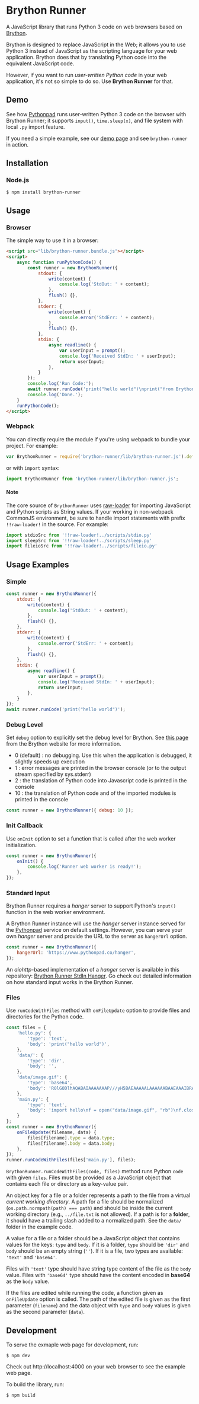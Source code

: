 # Brython Runner

A JavaScript library that runs Python 3 code on web browsers based on [Brython](https://brython.info/). 

Brython is designed to replace JavaScript in the Web; it allows you to use Python 3 instead of JavaScript as the scripting language for your web application. Brython does that by translating Python code into the equivalent JavaScript code.

However, if you want to run *user-written Python code* in your web application, it's not so simple to do so. Use **Brython Runner** for that.

## Demo

See how [Pythonpad](https://www.pythonpad.co/pads/new/) runs user-written Python 3 code on the browser with Brython Runner; it supports `input()`, `time.sleep(x)`, and file system with local `.py` import feature. 

If you need a simple example, see our [demo page](https://pythonpad.github.io/brython-runner/) and see `brython-runner` in action.

## Installation

### Node.js

```
$ npm install brython-runner
```

## Usage

### Browser

The simple way to use it in a browser:

```html
<script src="lib/brython-runner.bundle.js"></script>
<script>
    async function runPythonCode() {
        const runner = new BrythonRunner({
            stdout: {
                write(content) {
                    console.log('StdOut: ' + content);
                },
                flush() {},
            },
            stderr: {
                write(content) {
                    console.error('StdErr: ' + content);
                },
                flush() {},
            },
            stdin: {
                async readline() {
                    var userInput = prompt();
                    console.log('Received StdIn: ' + userInput);
                    return userInput;
                },
            }
        });
        console.log('Run Code:');
        await runner.runCode('print("hello world")\nprint("from Brython Runner")');
        console.log('Done.');
    }
    runPythonCode();
</script>
```

### Webpack

You can directly require the module if you're using webpack to bundle your project.
For example:

```javascript
var BrythonRunner = require('brython-runner/lib/brython-runner.js').default;
```

or with `import` syntax:

```javascript
import BrythonRunner from 'brython-runner/lib/brython-runner.js';
```

#### Note

The core source of `BrythonRunner` uses [raw-loader](https://webpack.js.org/loaders/raw-loader/) for importing JavaScript and Python scripts as String values. If your working in non-webpack CommonJS environment, be sure to handle import statements with prefix `!!raw-loader!` in the source. 
For example:

```javascript
import stdioSrc from '!!raw-loader!../scripts/stdio.py'
import sleepSrc from '!!raw-loader!../scripts/sleep.py'
import fileioSrc from '!!raw-loader!../scripts/fileio.py'
```

## Usage Examples

### Simple

```javascript
const runner = new BrythonRunner({
    stdout: {
        write(content) {
            console.log('StdOut: ' + content);
        },
        flush() {},
    },
    stderr: {
        write(content) {
            console.error('StdErr: ' + content);
        },
        flush() {},
    },
    stdin: {
        async readline() {
            var userInput = prompt();
            console.log('Received StdIn: ' + userInput);
            return userInput;
        },
    }
});
await runner.runCode('print("hello world")');
```

### Debug Level

Set `debug` option to explicitly set the debug level for Brython. See [this page](https://brython.info/static_doc/en/options.html) from the Brython website for more information.

- 0 (default) : no debugging. Use this when the application is debugged, it slightly speeds up execution
- 1 : error messages are printed in the browser console (or to the output stream specified by sys.stderr)
- 2 : the translation of Python code into Javascript code is printed in the console
- 10 : the translation of Python code and of the imported modules is printed in the console

```javascript
const runner = new BrythonRunner({ debug: 10 });
```

### Init Callback

Use `onInit` option to set a function that is called after the web worker initialization. 

```javascript
const runner = new BrythonRunner({
    onInit() {
        console.log('Runner web worker is ready!');
    },
});
```

### Standard Input

Brython Runner requires a *hanger* server to support Python's `input()` function in the web worker environment. 

A Brython Runner instance will use the *hanger* server instance served for the [Pythonpad](https://www.pythonpad.co/) service on default settings. 
However, you can serve your own *hanger* server and provide the URL to the server as `hangerUrl` option. 

```javascript
const runner = new BrythonRunner({
    hangerUrl: 'https://www.pythonpad.co/hanger',
});
```

An *aiohttp*-based implementation of a *hanger* server is available in this repository: [Brython Runner StdIn Hanger](https://github.com/pythonpad/brython-runner-stdin-hanger).
Go check out detailed information on how standard input works in the Brython Runner.

### Files

Use `runCodeWithFiles` method with `onFileUpdate` option to provide files and directories for the Python code. 

```javascript
const files = {
    'hello.py': {
        'type': 'text',
        'body': 'print("hello world")',
    },
    'data/': {
        'type': 'dir',
        'body': '',
    },
    'data/image.gif': {
        'type': 'base64',
        'body': 'R0lGODlhAQABAIAAAAAAAP///yH5BAEAAAAALAAAAAABAAEAAAIBRAA7',
    },
    'main.py': {
        'type': 'text',
        'body': 'import hello\nf = open("data/image.gif", "rb")\nf.close()',
    }
};
const runner = new BrythonRunner({
    onFileUpdate(filename, data) {
        files[filename].type = data.type;
        files[filename].body = data.body;
    },
});
runner.runCodeWithFiles(files['main.py'], files);
```

`BrythonRunner.runCodeWithFiles(code, files)` method runs Python `code` with given `files`. Files must be provided as a JavaScript object that contains each file or directory as a key-value pair. 

An object key for a file or a folder represents a path to the file from a virtual *current working directory*. A path for a file should be normalized (`os.path.normpath(path) === path`) and should be inside the current working directory (e.g., `../file.txt` is not allowed). 
If a path is for a **folder**, it should have a trailing slash added to a normalized path. See the `data/` folder in the example code.

A value for a file or a folder should be a JavaScript object that contains values for the keys: `type` and `body`. 
If it is a folder, `type` should be `'dir'` and `body` should be an empty string (`''`). If it is a file, two types are available: `'text'` and `'base64'`. 

Files with `'text'` type should have string type content of the file as the `body` value. Files with `'base64'` type should have the content encoded in **base64** as the `body` value. 

If the files are edited while running the code, a function given as `onFileUpdate` option is called. The path of the edited file is given as the first parameter (`filename`) and the data object with `type` and `body` values is given as the second parameter (`data`).

## Development

To serve the exmaple web page for development, run:

```
$ npm dev
```

Check out http://localhost:4000 on your web browser to see the example web page.

To build the library, run:

```
$ npm build
```

